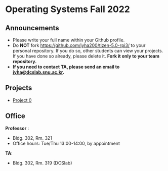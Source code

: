 # Operating Systems Fall 2022

## Announcements
* Please write your full name within your Github profile.
* Do **NOT** fork https://github.com/jyha200/tizen-5.0-rpi3/ to your personal repository. If you do so, other students can view your projects. If you have done so already, please delete it. **Fork it only to your team repository.** 
* **If you need to contact TA, please send an email to jyha@dcslab.snu.ac.kr.**

## Projects

* [Project 0](/doc/Project0.md)

## Office
**Professor** :
  - Bldg. 302, Rm. 321
  - Office hours: Tue/Thu 13:00-14:00, by appointment

**TA**:
  - Bldg. 302, Rm. 319 (DCSlab)


